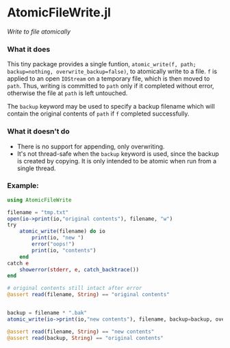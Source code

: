 # AtomicFileWrite.jl

*Write to file atomically*

### What it does
This tiny package provides a single funtion, `atomic_write(f, path; backup=nothing, overwrite_backup=false)`, to atomically write to a file. 
`f` is applied to an open `IOStream` on a temporary file, which is then moved to `path`.
Thus, writing is committed to `path` only if it completed without error, otherwise the file at `path` is left untouched. 

The `backup` keyword may be used to specify a backup filename which will contain the original contents of `path` if `f` completed successfully.

### What it doesn't do
- There is no support for appending, only overwriting.
- It's not thread-safe when the `backup` keyword is used, since the backup is created by copying. It is only intended to be atomic when run from a single thread.

### Example:
```julia
using AtomicFileWrite

filename = "tmp.txt"
open(io->print(io,"original contents"), filename, "w")
try 
    atomic_write(filename) do io
        print(io, "new ")
        error("oops!")
        print(io, "contents")
    end
catch e
    showerror(stderr, e, catch_backtrace())
end

# original contents still intact after error
@assert read(filename, String) == "original contents"


backup = filename * ".bak"
atomic_write(io->print(io,"new contents"), filename, backup=backup, overwrite_backup=true)

@assert read(filename, String) == "new contents"
@assert read(backup, String) == "original contents"
```
